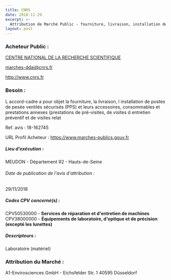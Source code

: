 ```yaml
---
title: CNRS
date: 2018-11-29
excerpt: >-
  Attribution de Marché Public - fourniture, livraison, installation de postes de pesée ventiles sécurisés et leurs accessoires, consommables et prestations annexes
layout: post
---
```


### Acheteur Public : 
<a href="/acheteur-32/siren-180089013"> CENTRE NATIONAL DE LA RECHERCHE SCIENTIFIQUE</a><br/>



marches-ddai@cnrs.fr


http://www.cnrs.fr
### Besoin :

L accord-cadre a pour objet la fourniture, la livraison, l installation de postes de pesée ventilés sécurisés (PPS) et leurs accessoires, consommables et prestations annexes (prestations de pré-visites, de visites d entretien préventif et de visites relat

Ref. avis : 18-162745

URL Profil Acheteur : https://www.marches-publics.gouv.fr

##### Lieu d'exécution :

MEUDON - Département 92 - Hauts-de-Seine

###### Date de publication de l'avis d'attribution : 
29/11/2018

##### Codes CPV concerné(s) :
CPV50530000 - **Services de réparation et d'entretien de machines** <br/>
CPV38000000 - **Équipements de laboratoire, d'optique et de précision (excepté les lunettes)** <br/>

##### Descripteurs :
Laboratoire (matériel) <br/>

### Attribution du Marché :
A1-Envirosciences GmbH - Eichsfelder Str. 1 40595 Dûsseldorf <br/>
